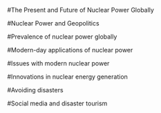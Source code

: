 #The Present and Future of Nuclear Power Globally
<ve-media src= "wc: https://tile.loc.gov/storage-services/service/pnp/highsm/55100/55121v.jpg "></ve-media>


#Nuclear Power and Geopolitics 






#Prevalence of nuclear power globally




#Modern-day applications of nuclear power




#Issues with modern nuclear power



#Innovations in nuclear energy generation





#Avoiding disasters



#Social media and disaster tourism